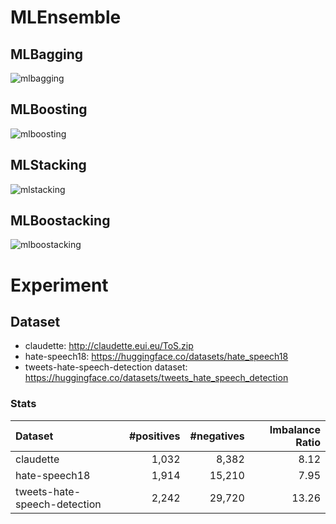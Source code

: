 # MLEnsemble


## MLBagging
![mlbagging](https://user-images.githubusercontent.com/24326273/167428926-4f2eab61-070a-4ad1-b740-fa09f87b4b69.png)

## MLBoosting
![mlboosting](https://user-images.githubusercontent.com/24326273/167429014-f41a7251-4aa0-4302-b9e4-416ebec648a3.png)

## MLStacking
![mlstacking](https://user-images.githubusercontent.com/24326273/167429038-50d5e7c0-0834-4b20-9f36-7bd61299d460.png)

## MLBoostacking
![mlboostacking](https://user-images.githubusercontent.com/24326273/167429063-e23adaaf-d2ed-4646-9bc6-68e71ed3a4f3.png)


# Experiment

## Dataset
- claudette: http://claudette.eui.eu/ToS.zip
- hate-speech18: https://huggingface.co/datasets/hate_speech18 
- tweets-hate-speech-detection dataset: https://huggingface.co/datasets/tweets_hate_speech_detection


### Stats
| Dataset | #positives | #negatives | Imbalance Ratio |
:---|---:|---:|---:
| claudette | 1,032 | 8,382| 8.12 |
| hate-speech18 | 1,914 | 15,210 | 7.95 |
| tweets-hate-speech-detection | 2,242 | 29,720 | 13.26 |
